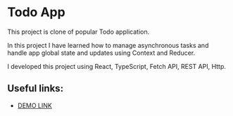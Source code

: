 # Todo App

This project is clone of popular Todo application.

In this project I have learned how to manage asynchronous tasks and handle app global state
and updates using Context and Reducer.

I developed this project using React, TypeScript, Fetch API, REST API, Http.

## Useful links:
  - [DEMO LINK](https://yuran007.github.io/todo-app/)
